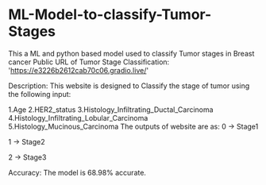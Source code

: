 # ML-Model-to-classify-Tumor-Stages
This a ML and python based model used to classify Tumor stages in Breast cancer
Public URL of Tumor Stage Classification:
'https://e3226b2612cab70c06.gradio.live/'

Description:
This website is designed to Classify the stage of tumor using the following input:

1.Age
2.HER2_status
3.Histology_Infiltrating_Ductal_Carcinoma
4.Histology_Infiltrating_Lobular_Carcinoma
5.Histology_Mucinous_Carcinoma The outputs of website are as:
0 -> Stage1

1 -> Stage2

2 -> Stage3

Accuracy:
The model is 68.98% accurate.


